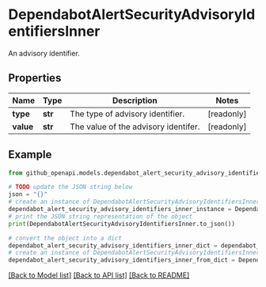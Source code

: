 # DependabotAlertSecurityAdvisoryIdentifiersInner

An advisory identifier.

## Properties

Name | Type | Description | Notes
------------ | ------------- | ------------- | -------------
**type** | **str** | The type of advisory identifier. | [readonly] 
**value** | **str** | The value of the advisory identifer. | [readonly] 

## Example

```python
from github_openapi.models.dependabot_alert_security_advisory_identifiers_inner import DependabotAlertSecurityAdvisoryIdentifiersInner

# TODO update the JSON string below
json = "{}"
# create an instance of DependabotAlertSecurityAdvisoryIdentifiersInner from a JSON string
dependabot_alert_security_advisory_identifiers_inner_instance = DependabotAlertSecurityAdvisoryIdentifiersInner.from_json(json)
# print the JSON string representation of the object
print(DependabotAlertSecurityAdvisoryIdentifiersInner.to_json())

# convert the object into a dict
dependabot_alert_security_advisory_identifiers_inner_dict = dependabot_alert_security_advisory_identifiers_inner_instance.to_dict()
# create an instance of DependabotAlertSecurityAdvisoryIdentifiersInner from a dict
dependabot_alert_security_advisory_identifiers_inner_from_dict = DependabotAlertSecurityAdvisoryIdentifiersInner.from_dict(dependabot_alert_security_advisory_identifiers_inner_dict)
```
[[Back to Model list]](../README.md#documentation-for-models) [[Back to API list]](../README.md#documentation-for-api-endpoints) [[Back to README]](../README.md)


